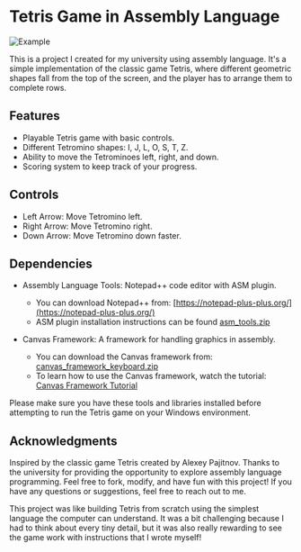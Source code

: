 # Tetris Game in Assembly Language

![Example](https://github.com/Bogdan016/Tetris/blob/main/Example.png)

This is a project I created for my university using assembly language. It's a simple implementation of the classic game Tetris, where different geometric shapes fall from the top of the screen, and the player has to arrange them to complete rows.

## Features
- Playable Tetris game with basic controls.
- Different Tetromino shapes: I, J, L, O, S, T, Z.
- Ability to move the Tetrominoes left, right, and down.
- Scoring system to keep track of your progress.
  

## Controls
- Left Arrow: Move Tetromino left.
- Right Arrow: Move Tetromino right.
- Down Arrow: Move Tetromino down faster.

## Dependencies
- Assembly Language Tools: Notepad++ code editor with ASM plugin.
  - You can download Notepad++ from: [https://notepad-plus-plus.org/](https://notepad-plus-plus.org/)
  - ASM plugin installation instructions can be found  [asm_tools.zip](https://github.com/Bogdan016/Tetris/files/12300383/asm_tools.zip)

- Canvas Framework: A framework for handling graphics in assembly.
  - You can download the Canvas framework from: [canvas_framework_keyboard.zip](https://github.com/Bogdan016/Tetris/files/12300381/canvas_framework_keyboard.zip)
  - To learn how to use the Canvas framework, watch the tutorial: [Canvas Framework Tutorial](https://youtu.be/TTgkhZhaHmk)

Please make sure you have these tools and libraries installed before attempting to run the Tetris game on your Windows environment.


## Acknowledgments
Inspired by the classic game Tetris created by Alexey Pajitnov.
Thanks to the university for providing the opportunity to explore assembly language programming.
Feel free to fork, modify, and have fun with this project! If you have any questions or suggestions, feel free to reach out to me.



This project was like building Tetris from scratch using the simplest language the computer can understand. It was a bit challenging because I had to think about every tiny detail, but it was also really rewarding to see the game work with instructions that I wrote myself!
